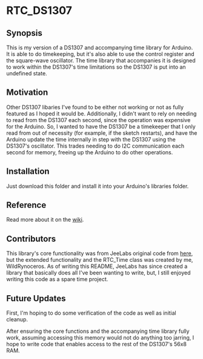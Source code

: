 # RTC_DS1307
## Synopsis
This is my version of a DS1307 and accompanying time library for Arduino. It is able to do timekeeping, but it's also able to use the control register and the square-wave oscillator. The time library that accompanies it is designed to work within the DS1307's time limitations so the DS1307 is put into an undefined state.

## Motivation
Other DS1307 libaries I've found to be either not working or not as fully featured as I hoped it would be. Additionally, I didn't want to rely on needing to read from the DS1307 each second, since the operation was expensive for the Arduino. So, I wanted to have the DS1307 be a timekeeper that I only read from out of necessity (for example, if the sketch restarts), and have the Arduino update the time internally in step with the DS1307 using the DS1307's oscillator. This trades needing to do I2C communication each second for memory, freeing up the Arduino to do other operations.

## Installation
Just download this folder and install it into your Arduino's libraries folder.

## Reference
Read more about it on the [wiki](https://github.com/WildRynoceros/RTC_DS1307/wiki).

## Contributors
This library's core functionality was from JeeLabs original code from [here](http://news.jeelabs.org/), but the extended functionality and the RTC_Time class was created by me, WildRynoceros. As of writing this README, JeeLabs has since created a library that basically does all I've been wanting to write, but, I still enjoyed writing this code as a spare time project.

## Future Updates
First, I'm hoping to do some verification of the code as well as initial cleanup.

After ensuring the core functions and the accompanying time library fully work, assuming accessing this memory would not do anything too jarring, I hope to write code that enables access to the rest of the DS1307's 56x8 RAM.
